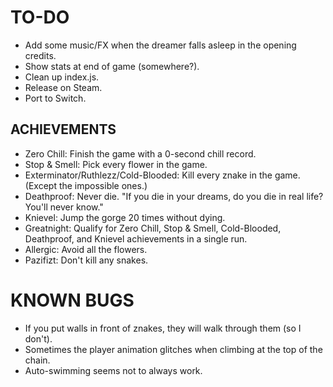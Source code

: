 # TO-DO
* Add some music/FX when the dreamer falls asleep in the opening credits.
* Show stats at end of game (somewhere?).
* Clean up index.js.
* Release on Steam.
* Port to Switch.

## ACHIEVEMENTS
* Zero Chill: Finish the game with a 0-second chill record.
* Stop & Smell: Pick every flower in the game.
* Exterminator/Ruthlezz/Cold-Blooded: Kill every znake in the game. (Except the impossible ones.)
* Deathproof: Never die. "If you die in your dreams, do you die in real life? You'll never know."
* Knievel: Jump the gorge 20 times without dying.
* Greatnight: Qualify for Zero Chill, Stop & Smell, Cold-Blooded, Deathproof, and Knievel achievements in a single run.
* Allergic: Avoid all the flowers.
* Pazifizt: Don't kill any snakes.

# KNOWN BUGS
* If you put walls in front of znakes, they will walk through them (so I don't).
* Sometimes the player animation glitches when climbing at the top of the chain.
* Auto-swimming seems not to always work.
